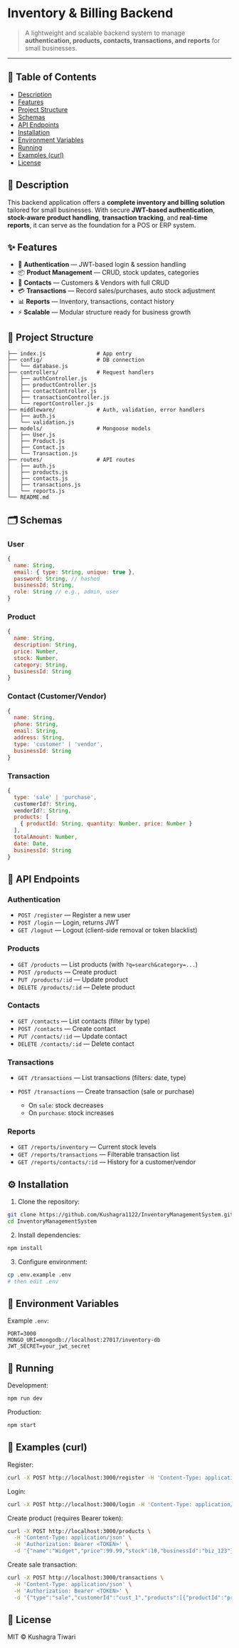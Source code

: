 # Inventory & Billing Backend

> A lightweight and scalable backend system to manage **authentication, products, contacts, transactions, and reports** for small businesses.

---

## 📑 Table of Contents

* [Description](#description)
* [Features](#features)
* [Project Structure](#project-structure)
* [Schemas](#schemas)
* [API Endpoints](#api-endpoints)
* [Installation](#installation)
* [Environment Variables](#environment-variables)
* [Running](#running)
* [Examples (curl)](#examples-curl)
* [License](#license)

## 📝 Description

This backend application offers a **complete inventory and billing solution** tailored for small businesses. With secure **JWT-based authentication**, **stock-aware product handling**, **transaction tracking**, and **real-time reports**, it can serve as the foundation for a POS or ERP system.

## ✨ Features

* 🔐 **Authentication** — JWT-based login & session handling
* 📦 **Product Management** — CRUD, stock updates, categories
* 👥 **Contacts** — Customers & Vendors with full CRUD
* 💳 **Transactions** — Record sales/purchases, auto stock adjustment
* 📊 **Reports** — Inventory, transactions, contact history
* ⚡ **Scalable** — Modular structure ready for business growth

## 📂 Project Structure

```
├── index.js                # App entry
├── config/                 # DB connection
│   └── database.js         
├── controllers/            # Request handlers
│   ├── authController.js
│   ├── productController.js
│   ├── contactController.js
│   ├── transactionController.js
│   └── reportController.js
├── middleware/             # Auth, validation, error handlers
│   ├── auth.js
│   └── validation.js
├── models/                 # Mongoose models
│   ├── User.js
│   ├── Product.js
│   ├── Contact.js
│   └── Transaction.js
├── routes/                 # API routes
│   ├── auth.js
│   ├── products.js
│   ├── contacts.js
│   ├── transactions.js
│   └── reports.js
└── README.md
```

## 🗂️ Schemas

### User

```js
{
  name: String,
  email: { type: String, unique: true },
  password: String, // hashed
  businessId: String,
  role: String // e.g., admin, user
}
```

### Product

```js
{
  name: String,
  description: String,
  price: Number,
  stock: Number,
  category: String,
  businessId: String
}
```

### Contact (Customer/Vendor)

```js
{
  name: String,
  phone: String,
  email: String,
  address: String,
  type: 'customer' | 'vendor',
  businessId: String
}
```

### Transaction

```js
{
  type: 'sale' | 'purchase',
  customerId?: String,
  vendorId?: String,
  products: [
    { productId: String, quantity: Number, price: Number }
  ],
  totalAmount: Number,
  date: Date,
  businessId: String
}
```

## 🚀 API Endpoints

### Authentication

* `POST /register` — Register a new user
* `POST /login` — Login, returns JWT
* `GET /logout` — Logout (client-side removal or token blacklist)

### Products

* `GET /products` — List products (with `?q=search&category=...`)
* `POST /products` — Create product
* `PUT /products/:id` — Update product
* `DELETE /products/:id` — Delete product

### Contacts

* `GET /contacts` — List contacts (filter by type)
* `POST /contacts` — Create contact
* `PUT /contacts/:id` — Update contact
* `DELETE /contacts/:id` — Delete contact

### Transactions

* `GET /transactions` — List transactions (filters: date, type)
* `POST /transactions` — Create transaction (sale or purchase)

  * On `sale`: stock decreases
  * On `purchase`: stock increases

### Reports

* `GET /reports/inventory` — Current stock levels
* `GET /reports/transactions` — Filterable transaction list
* `GET /reports/contacts/:id` — History for a customer/vendor

## ⚙️ Installation

1. Clone the repository:

```bash
git clone https://github.com/Kushagra1122/InventoryManagementSystem.git
cd InventoryManagementSystem
```

2. Install dependencies:

```bash
npm install
```

3. Configure environment:

```bash
cp .env.example .env
# then edit .env
```

## 🔑 Environment Variables

Example `.env`:

```
PORT=3000
MONGO_URI=mongodb://localhost:27017/inventory-db
JWT_SECRET=your_jwt_secret
```

## 🏃 Running

Development:

```bash
npm run dev
```

Production:

```bash
npm start
```

## 📌 Examples (curl)

Register:

```bash
curl -X POST http://localhost:3000/register -H 'Content-Type: application/json' -d '{"name":"Alice","email":"a@example.com","password":"secret","businessId":"biz_123"}'
```

Login:

```bash
curl -X POST http://localhost:3000/login -H 'Content-Type: application/json' -d '{"email":"a@example.com","password":"secret"}'
```

Create product (requires Bearer token):

```bash
curl -X POST http://localhost:3000/products \
  -H 'Content-Type: application/json' \
  -H 'Authorization: Bearer <TOKEN>' \
  -d '{"name":"Widget","price":99.99,"stock":10,"businessId":"biz_123"}'
```

Create sale transaction:

```bash
curl -X POST http://localhost:3000/transactions \
  -H 'Content-Type: application/json' \
  -H 'Authorization: Bearer <TOKEN>' \
  -d '{"type":"sale","customerId":"cust_1","products":[{"productId":"prod_1","quantity":2,"price":50}],"totalAmount":100,"businessId":"biz_123"}'
```

## 📜 License

MIT © Kushagra Tiwari
